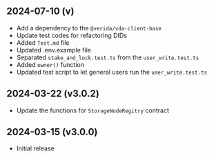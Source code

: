 2024-07-10 (v)
-------------------

- Add a dependency to the `@verida/vda-client-base`
- Update test codes for refactoring DIDs
- Added `Test.md` file
- Updated .env.example file
- Separated `stake_and_lock.test.ts` from the `user_write.test.ts`
- Added `owner()` function 
- Updated test script to let general users run the `user_write.test.ts`

2024-03-22 (v3.0.2)
-------------------

- Update the functions for `StorageNodeRegitry` contract

2024-03-15 (v3.0.0)
-------------------

- Initial release